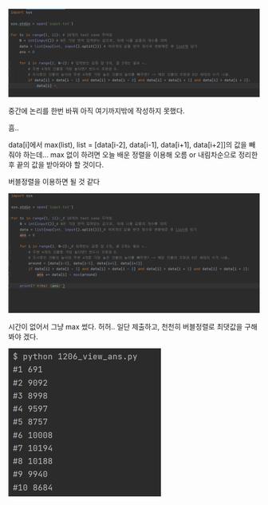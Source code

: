 ![image-20220209235321287](homework.assets/image-20220209235321287.png)

중간에 논리를 한번 바꿔 아직 여기까지밖에 작성하지 못했다.

흠..

data[i]에서 max(list), list = [data[i-2], data[i-1], data[i+1], data[i+2]]의 값을 빼줘야 하는데... max 없이 하려면 오늘 배운 정렬을 이용해 오름 or 내림차순으로 정리한 후 끝의 값을 받아와야 할 것이다.

버블정렬을 이용하면 될 것 같다

![image-20220210000033489](homework.assets/image-20220210000033489.png)

시간이 없어서 그냥 max 썼다. 허허.. 일단 제출하고, 천천히 버블정렬로 최댓값을 구해봐야 겠다.

![image-20220210000122501](homework.assets/image-20220210000122501.png)